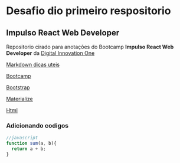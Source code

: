 # Desafio dio primeiro respositorio
## Impulso React Web Developer
Repositorio cirado para anotações do Bootcamp **Impulso React Web Developer** da [Digital Innovation One](https://digitalinnovation.one/)

[Markdown dicas uteis](https://docs.pipz.com/central-de-ajuda/learning-center/guia-basico-de-markdown#open)

[Bootcamp](https://web.digitalinnovation.one/track/impulso-react-web-developer)

[Bootstrap](https://getbootstrap.com/)

[Materialize](https://materializecss.com/)

[Html](https://www.w3schools.com/html/)

### Adicionando codigos 

~~~javascript
//javascript
function sum(a, b){
  return a + b;
}
~~~
